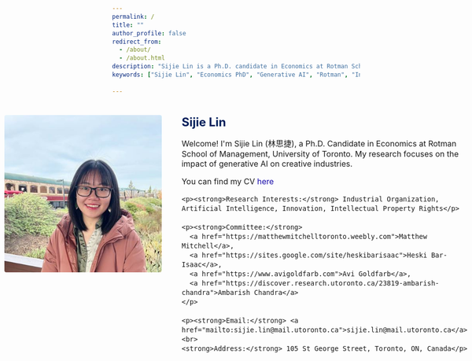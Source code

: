 ```yaml
---
permalink: /
title: ""
author_profile: false
redirect_from: 
  - /about/
  - /about.html
description: "Sijie Lin is a Ph.D. candidate in Economics at Rotman School of Management, University of Toronto. She studies the impact of generative AI on creative industries. She does research about the copyright concerns related to AI training data disincentivize visual artists on DeviantArt to hide their artworks on the website. Her job market paper investigate the collaboration between generative AI and humans on visual art creations."
keywords: ["Sijie Lin", "Economics PhD", "Generative AI", "Rotman", "Innovation","sijie lin economics","sijie lin econ","sijie lin economic","sijie lin toronto","sijie lin uoft","sijie lin university of toronto","sijie lin rotman","sijie lin genai","sijie lin eap","sijie lin generative ai","sijie lin ai art","sijie lin ai painting","sijie lin ai drawing","sijie lin personal website","sijie lin website","sijie lin research","sijie lin innovation","sijie rotman","sijie economics","sijie lin property right","sijie lin copyright","sijie lin academic","sijie lin academia","sijie.lin@mail.utoronto.ca","sijie.lin@rotman.utoronto.ca","sijielin","sijielin rotman","sijielin economics","sijielin toronto"]

---
```

<style>
.profile-container {
  display: flex;
  align-items: flex-start;
  justify-content: center;
  gap: 40px;
  margin: 40px auto;
  max-width: 1400px;
  flex-wrap: nowrap;
}

/* Profile image column */
.profile-image-block {
  max-width: 320px;
  flex-shrink: 0;
  position: relative;
}

/* Main and hover image logic */
.profile-image-block img {
  width: 100%;
  height: auto;
  border-radius: 4px;
  transition: opacity 0.4s ease;
  display: block;
}

.profile-image-block .hover-image {
  position: absolute;
  top: 0;
  left: 0;
  opacity: 0;
}

.profile-image-block:hover .hover-image {
  opacity: 1;
}

.profile-image-block:hover .main-image {
  opacity: 0;
}

/* Text column */
.profile-text-block {
  max-width: 1000px;
  font-size: 16px;
  flex: 1;
}

.profile-text-block h1 {
  margin-top: 0;
  color: #011f5b;
  font-size: 24px;
}

.profile-text-block a {
  color: #1a0dab;
  text-decoration: none;
}

/* Responsive behavior for small screens */
@media (max-width: 768px) {
  .profile-container {
    flex-direction: column;
    align-items: center;
    text-align: left;
  }

  .profile-text-block {
    max-width: 100%;
  }
}
</style>

<div class="profile-container">
  <div class="profile-image-block">
    <img src="images/photo_new.jpg" class="main-image" alt="Profile Image">
    <img src="images/ghibli_new.png" class="hover-image" alt="Hover Image">
  </div>

  <div class="profile-text-block">
    <h1>Sijie Lin</h1>
    <p>Welcome! I'm Sijie Lin (林思捷), a Ph.D. Candidate in Economics at Rotman School of Management, University of Toronto. My research focuses on the impact of generative AI on creative industries. </p>
    <p>You can find my CV <a href="https://www.sijielin.com/files/CV.pdf">here</a></p>

    <p><strong>Research Interests:</strong> Industrial Organization, Artificial Intelligence, Innovation, Intellectual Property Rights</p>

    <p><strong>Committee:</strong> 
      <a href="https://matthewmitchelltoronto.weebly.com">Matthew Mitchell</a>, 
      <a href="https://sites.google.com/site/heskibarisaac">Heski Bar-Isaac</a>, 
      <a href="https://www.avigoldfarb.com">Avi Goldfarb</a>, 
      <a href="https://discover.research.utoronto.ca/23819-ambarish-chandra">Ambarish Chandra</a>
    </p>

    <p><strong>Email:</strong> <a href="mailto:sijie.lin@mail.utoronto.ca">sijie.lin@mail.utoronto.ca</a><br>
    <strong>Address:</strong> 105 St George Street, Toronto, ON, Canada</p>
  </div>
</div>


